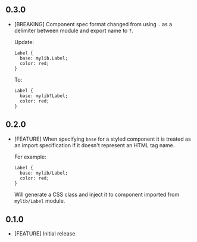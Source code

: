 ## 0.3.0

* [BREAKING] Component spec format changed from using `.` as a delimiter between
  module and export name to `?`.

  Update:

      Label {
        base: mylib.Label;
        color: red;
      }

  To:

      Label {
        base: mylib?Label;
        color: red;
      }

## 0.2.0

* [FEATURE] When specifying `base` for a styled component it is treated as an
  import specification if it doesn't represent an HTML tag name.

  For example:

      Label {
        base: mylib/Label;
        color: red;
      }

  Will generate a CSS class and inject it to component imported from
  `mylib/Label` module.

## 0.1.0

* [FEATURE] Initial release.
